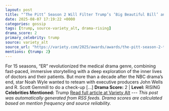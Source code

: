 ```yaml
---
layout: post
title: "‘The Pitt’ Season 2 Will Filter Trump’s ‘Big Beautiful Bill’ and Medicaid Changes Into Storylines: ‘We Take Our Platform Seriously’"
date: 2025-08-07 17:19:22 +0000
categories: gossip
tags: [trump, source-variety_alt, drama-rising]
drama_score: 2
primary_celebrity: trump
source: variety_alt
source_url: "https://variety.com/2025/awards/awards/the-pitt-season-2-trump-big-beautiful-bill-medicaid-1236481221/"
mentions: {trump: 2}
---
```


For 15 seasons, “ER” revolutionized the medical drama genre, combining fast-paced, immersive storytelling with a deep exploration of the inner lives of doctors and their patients. But more than a decade after the NBC drama’s end, star Noah Wyle wanted to reteam with executive producers John Wells and R. Scott Gemmill to do a check-up […] **Drama Score:** 2 | **Level:** RISING **Celebrities Mentioned:** Trump [Read full article at Variety Alt](https://variety.com/2025/awards/awards/the-pitt-season-2-trump-big-beautiful-bill-medicaid-1236481221/) --- *This post was automatically generated from RSS feeds. Drama scores are calculated based on mention frequency and source reliability.*